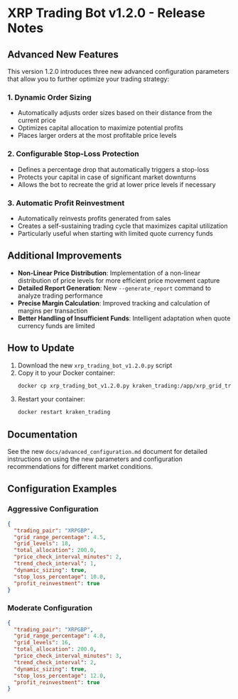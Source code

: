# XRP Trading Bot v1.2.0 - Release Notes

## Advanced New Features

This version 1.2.0 introduces three new advanced configuration parameters that allow you to further optimize your trading strategy:

### 1. Dynamic Order Sizing
- Automatically adjusts order sizes based on their distance from the current price
- Optimizes capital allocation to maximize potential profits
- Places larger orders at the most profitable price levels

### 2. Configurable Stop-Loss Protection
- Defines a percentage drop that automatically triggers a stop-loss
- Protects your capital in case of significant market downturns
- Allows the bot to recreate the grid at lower price levels if necessary

### 3. Automatic Profit Reinvestment
- Automatically reinvests profits generated from sales
- Creates a self-sustaining trading cycle that maximizes capital utilization
- Particularly useful when starting with limited quote currency funds

## Additional Improvements

- **Non-Linear Price Distribution**: Implementation of a non-linear distribution of price levels for more efficient price movement capture
- **Detailed Report Generation**: New `--generate_report` command to analyze trading performance
- **Precise Margin Calculation**: Improved tracking and calculation of margins per transaction
- **Better Handling of Insufficient Funds**: Intelligent adaptation when quote currency funds are limited

## How to Update

1. Download the new `xrp_trading_bot_v1.2.0.py` script
2. Copy it to your Docker container:
   ```bash
   docker cp xrp_trading_bot_v1.2.0.py kraken_trading:/app/xrp_grid_trading.py
   ```
3. Restart your container:
   ```bash
   docker restart kraken_trading
   ```

## Documentation

See the new `docs/advanced_configuration.md` document for detailed instructions on using the new parameters and configuration recommendations for different market conditions.

## Configuration Examples

### Aggressive Configuration
```json
{
  "trading_pair": "XRPGBP",
  "grid_range_percentage": 4.5,
  "grid_levels": 18,
  "total_allocation": 200.0,
  "price_check_interval_minutes": 2,
  "trend_check_interval": 1,
  "dynamic_sizing": true,
  "stop_loss_percentage": 10.0,
  "profit_reinvestment": true
}
```

### Moderate Configuration
```json
{
  "trading_pair": "XRPGBP",
  "grid_range_percentage": 4.0,
  "grid_levels": 16,
  "total_allocation": 200.0,
  "price_check_interval_minutes": 3,
  "trend_check_interval": 2,
  "dynamic_sizing": true,
  "stop_loss_percentage": 12.0,
  "profit_reinvestment": true
}
```
